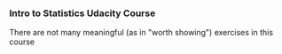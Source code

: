 ### Intro to Statistics Udacity Course
There are not many meaningful (as in "worth showing") exercises in this course